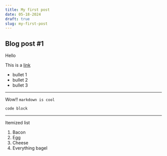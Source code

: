 ```yaml
---
title: My first post
date: 05-18-2024
draft: true
slug: my-first-post
---
```


## Blog post #1

Hello

This is a [link](https://kevin.garden)

- bullet 1
- bullet 2
- bullet 3

---

Wow!! `markdown is cool`

```rust
code block
```

---

Itemized list

1. Bacon
2. Egg
3. Cheese
4. Everything bagel
